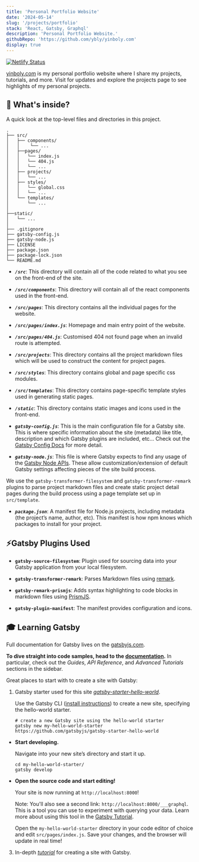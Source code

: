 ```yaml
---
title: 'Personal Portfolio Website'
date: '2024-05-14'
slug: '/projects/portfolio'
stack: 'React, Gatsby, Graphql'
description: 'Personal Portfolio Website.'
githubRepo: 'https://github.com/ybly/yinboly.com'
display: true
---
```


[![Netlify Status](https://api.netlify.com/api/v1/badges/2dc9185f-7e4e-4882-a58b-61e374490cba/deploy-status)](https://app.netlify.com/sites/yinboly/deploys)

[yinboly.com](https://www.yinboly.com) is my personal portfolio website where I share my projects, tutorials, and more. Visit for updates and explore the projects page to see highlights of my personal projects.

## 🧐 What's inside?

A quick look at the top-level files and directories in this project.

    .
    ├── src/
    │   ├── components/
    │   │    └── ...
    │   ├──pages/
    │   │   └── index.js
    │   │   └── 404.js
    │   │   └── ...
    │   ├── projects/
    │   │   └── ...
    │   ├── styles/
    │   │   └── global.css
    │   │   └── ...
    │   └── templates/
    │       └── ...
    │
    ├──static/
    │   └── ...
    │
    ├── .gitignore
    ├── gatsby-config.js
    ├── gatsby-node.js
    ├── LICENSE
    ├── package.json
    ├── package-lock.json
    └── README.md

- **_`/src`_**: This directory will contain all of the code related to what you see on the front-end of the site.

- **_`/src/components`_**: This directory will contain all of the react components used in the front-end.

- **_`/src/pages`_**: This directory contains all the individual pages for the website.

- **_`/src/pages/index.js`_**: Homepage and main entry point of the website.

- **_`/src/pages/404.js`_**: Customised 404 not found page when an invalid route is attempted.

- **_`/src/projects`_**: This directory contains all the project markdown files which will be used to construct the content for project pages.

- **_`/src/styles`_**: This directory contains global and page specific css modules.

- **_`/src/templates`_**: This directory contains page-specific template styles used in generating static pages.

- **_`/static`_**: This directory contains static images and icons used in the front-end.

- **_`gatsby-config.js`_**: This is the main configuration file for a Gatsby site. This is where specific information about the site (metadata) like title, description and which Gatsby plugins are included, etc... Check out the [Gatsby Config Docs](https://www.gatsbyjs.com/docs/reference/config-files/gatsby-config/) for more detail.

- **_`gatsby-node.js`_**: This file is where Gatsby expects to find any usage of the [Gatsby Node APIs](https://www.gatsbyjs.com/docs/reference/config-files/gatsby-node/). These allow customization/extension of default Gatsby settings affecting pieces of the site build process.

We use the `gatsby-transformer-filesystem` and `gatsby-transformer-remark` plugins to parse project markdown files and create static project detail pages during the build process using a page template set up in `src/template`.

- **_`package.json`_**: A manifest file for Node.js projects, including metadata (the project’s name, author, etc). This manifest is how npm knows which packages to install for your project.

## ⚡Gatsby Plugins Used

- **`gatsby-source-filesystem`**: Plugin used for sourcing data into your Gatsby application from your local filesystem.

- **`gatsby-transformer-remark`**: Parses Markdown files using [remark](https://remark.js.org/).

- **`gatsby-remark-prismjs`**: Adds syntax highlighting to code blocks in markdown files using [PrismJS](https://prismjs.com/).

- **`gatsby-plugin-manifest`**: The manifest provides configuration and icons.

## 🎓 Learning Gatsby

Full documentation for Gatsby lives on the [gatsbyjs.com](https://www.gatsbyjs.com/).

**To dive straight into code samples, head to the [documentation](https://www.gatsbyjs.com/docs/).** In particular, check out the _Guides_, _API Reference_, and _Advanced Tutorials_ sections in the sidebar.

Great places to start with to create a site with Gatsby:

1. Gatsby starter used for this site _[gatsby-starter-hello-world](https://www.gatsbyjs.com/starters/gatsbyjs/gatsby-starter-hello-world/)_.

   Use the Gatsby CLI ([install instructions](https://www.gatsbyjs.com/docs/tutorial/getting-started/part-0/#gatsby-cli)) to create a new site, specifying the hello-world starter.

   ```shell
   # create a new Gatsby site using the hello-world starter
   gatsby new my-hello-world-starter https://github.com/gatsbyjs/gatsby-starter-hello-world
   ```

- **Start developing.**

  Navigate into your new site’s directory and start it up.

  ```shell
  cd my-hello-world-starter/
  gatsby develop
  ```

- **Open the source code and start editing!**

  Your site is now running at `http://localhost:8000`!

  Note: You'll also see a second link: `http://localhost:8000/___graphql`. This is a tool you can use to experiment with querying your data. Learn more about using this tool in the [Gatsby Tutorial](https://www.gatsbyjs.com/docs/tutorial/getting-started/part-4/#use-graphiql-to-explore-the-data-layer-and-write-graphql-queries).

  Open the `my-hello-world-starter` directory in your code editor of choice and edit `src/pages/index.js`. Save your changes, and the browser will update in real time!

3. In-depth _[tutorial](https://www.gatsbyjs.com/docs/tutorial/getting-started/)_ for creating a site with Gatsby.
